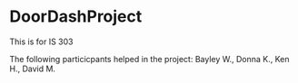 # DoorDashProject
This is for IS 303 

The following particicpants helped in the project: Bayley W., Donna K., Ken H., David M.
